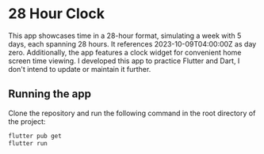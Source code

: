# 28 Hour Clock

This app showcases time in a 28-hour format, simulating a week with 5 days, each spanning 28 hours. It references 2023-10-09T04:00:00Z as day zero. Additionally, the app features a clock widget for convenient home screen time viewing. I developed this app to practice Flutter and Dart, I don't intend to update or maintain it further.

## Running the app
Clone the repository and run the following command in the root directory of the project:

```sh
flutter pub get
flutter run
```